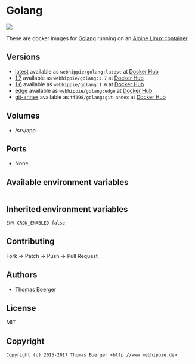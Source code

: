 # Golang

[![](https://images.microbadger.com/badges/image/webhippie/golang:edge.svg)](https://microbadger.com/images/webhippie/golang:edge "Get your own image badge on microbadger.com")

These are docker images for [Golang](https://golang.org/) running on an [Alpine Linux container](https://registry.hub.docker.com/u/webhippie/alpine/).


## Versions

* [latest](https://github.com/dockhippie/golang/tree/master) available as ```webhippie/golang:latest``` at [Docker Hub](https://registry.hub.docker.com/u/webhippie/golang/)
* [1.7](https://github.com/dockhippie/golang/tree/1.7) available as ```webhippie/golang:1.7``` at [Docker Hub](https://registry.hub.docker.com/u/webhippie/golang/)
* [1.6](https://github.com/dockhippie/golang/tree/1.6) available as ```webhippie/golang:1.6``` at [Docker Hub](https://registry.hub.docker.com/u/webhippie/golang/)
* [edge](https://github.com/dockhippie/golang/tree/edge) available as ```webhippie/golang:edge``` at [Docker Hub](https://registry.hub.docker.com/u/webhippie/golang/)
* [git-annex](https://github.com/tf198/docker-golang/tree/git-annex) available as ```tf198/golang:git-annex``` at [Docker Hub](https://registry.hub.docker.com/u/tf198/golang-git-annex/)


## Volumes

* /srv/app


## Ports

* None


## Available environment variables

```bash

```


## Inherited environment variables

```bash
ENV CRON_ENABLED false
```


## Contributing

Fork -> Patch -> Push -> Pull Request


## Authors

* [Thomas Boerger](https://github.com/tboerger)


## License

MIT


## Copyright

```
Copyright (c) 2015-2017 Thomas Boerger <http://www.webhippie.de>
```
